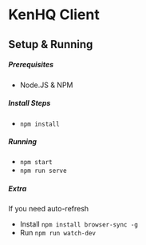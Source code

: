 # KenHQ Client

## Setup & Running
##### Prerequisites
 - Node.JS & NPM

##### Install Steps
 - `npm install`

##### Running
 - `npm start`
 - `npm run serve`

##### Extra
If you need auto-refresh
 - Install `npm install browser-sync -g`
 - Run `npm run watch-dev`
